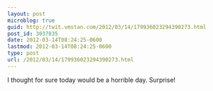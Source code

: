 ```yaml
---
layout: post
microblog: true
guid: http://twit.vmstan.com/2012/03/14/179936023294390273.html
post_id: 3037835
date: 2012-03-14T08:24:25-0600
lastmod: 2012-03-14T08:24:25-0600
type: post
url: /2012/03/14/179936023294390273.html
---
```

I thought for sure today would be a horrible day. Surprise!
